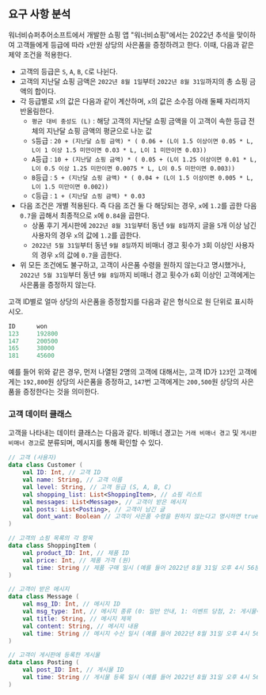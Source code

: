 ## 요구 사항 분석
워너비슈퍼추어소프트에서 개발한 쇼핑 앱 "워너비쇼핑"에서는 2022년 추석을 맞이하여 고객들에게 등급에 따라 ```x```만원 상당의 사은품을 증정하려고 한다. 이때, 다음과 같은 제약 조건을 적용한다.
* 고객의 등급은 ```S```, ```A```, ```B```, ```C```로 나뉜다.
* 고객의 지난달 쇼핑 금액은 ```2022년 8월 1일```부터 ```2022년 8월 31일```까지의 총 쇼핑 금액의 합이다.
* 각 등급별로 ```x```의 값은 다음과 같이 계산하며, ```x```의 값은 소수점 아래 둘째 자리까지 반올림한다.
  * ```평균 대비 충성도 (L)``` : 해당 고객의 지난달 쇼핑 금액을 이 고객이 속한 등급 전체의 지난달 쇼핑 금액의 평균으로 나눈 값
  * ```S```등급 : ```20 + (지난달 쇼핑 금액) * ( 0.06 + (L이 1.5 이상이면 0.05 * L, L이 1 이상 1.5 미만이면 0.03 * L, L이 1 미만이면 0.03))```
  * ```A```등급 : ```10 + (지난달 쇼핑 금액) * ( 0.05 + (L이 1.25 이상이면 0.01 * L, L이 0.5 이상 1.25 미만이면 0.0075 * L, L이 0.5 미만이면 0.003))```
  * ```B```등급 : ```5 + (지난달 쇼핑 금액) * ( 0.04 + (L이 1.5 이상이면 0.005 * L, L이 1.5 미만이면 0.002))```
  * ```C```등급 : ```1 + (지난달 쇼핑 금액) * 0.03```
* 다음 조건은 개별 적용된다. 즉 다음 조건 둘 다 해당되는 경우, ```x```에 ```1.2```를 곱한 다음 ```0.7```을 곱해서 최종적으로 ```x```에 ```0.84```을 곱한다.
  * 상품 후기 게시판에 ```2022년 8월 31일```부터 동년 ```9월 8일```까지 글을 ```5```개 이상 남긴 사용자의 경우 ```x```의 값에 ```1.2```를 곱한다.
  * ```2022년 5월 31일```부터 동년 ```9월 8일```까지 비매너 경고 횟수가 ```3```회 이상인 사용자의 경우 ```x```의 값에 ```0.7```을 곱한다.
* 위 모든 조건에도 불구하고, 고객이 사은품 수령을 원하지 않는다고 명시했거나, ```2022년 5월 31일```부터 동년 ```9월 8일```까지 비매너 경고 횟수가 ```6```회 이상인 고객에게는 사은품을 증정하지 않는다.

고객 ID별로 얼마 상당의 사은품을 증정할지를 다음과 같은 형식으로 원 단위로 표시하시오.
```kotlin
ID      won
123     192800
147     200500
165     38000
181     45600
```
예를 들어 위와 같은 경우, 먼저 나열된 2명의 고객에 대해서는, 고객 ID가 ```123```인 고객에게는 ```192,800```원 상당의 사은품을 증정하고, ```147```번 고객에게는 ```200,500```원 상당의 사은품을 증정한다는 것을 의미한다.

### 고객 데이터 클래스
고객을 나타내는 데이터 클래스는 다음과 같다. 비매너 경고는 ```거래 비매너 경고``` 및 ```게시판 비매너 경고```로 분류되며, 메시지를 통해 확인할 수 있다.

```kotlin
// 고객 (사용자)
data class Customer (
    val ID: Int, // 고객 ID
    val name: String, // 고객 이름
    val level: String, // 고객 등급 (S, A, B, C)
    val shopping_list: List<ShoppingItem>, // 쇼핑 리스트
    val messages: List<Message>, // 고객이 받은 메시지
    val posts: List<Posting>, // 고객이 남긴 글
    val dont_want: Boolean // 고객이 사은품 수령을 원하지 않는다고 명시하면 true, 그렇지 않으면 false
)

// 고객의 쇼핑 목록의 각 항목
data class ShoppingItem (
    val product_ID: Int, // 제품 ID
    val price: Int, // 제품 가격 (원)
    val time: String // 제품 구매 일시 (예를 들어 2022년 8월 31일 오후 4시 56분 7초이면 "20220831165607")
)

// 고객이 받은 메시지
data class Message (
    val msg_ID: Int, // 메시지 ID
    val msg_type: Int, // 메시지 종류 (0: 일반 안내, 1: 이벤트 당첨, 2: 게시물이 추천을 일정 횟수 받음, 3: 거래 비매너 경고, 4: 게시판 비매너 경고)
    val title: String, // 메시지 제목
    val content: String, // 메시지 내용
    val time: String // 메시지 수신 일시 (예를 들어 2022년 8월 31일 오후 4시 56분 7초이면 "20220831165607")
)

// 고객이 게시판에 등록한 게시물
data class Posting (
    val post_ID: Int, // 게시물 ID
    val time: String // 게시물 등록 일시 (예를 들어 2022년 8월 31일 오후 4시 56분 7초이면 "20220831165607")
)
```
